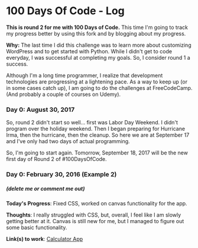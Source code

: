 # 100 Days Of Code - Log
**This is round 2 for me with 100 Days of Code.**  This time I'm going to track my progress better by using this fork and by blogging about my progress.

**Why:** The last time I did this challenge was to learn more about customizing WordPress and to get started with Python.  While I didn't get to code everyday, I was successful at completing my goals.  So, I consider round 1 a success.

Although I'm a long time programmer, I realize that development technologies are progressing at a lightening pace.  As a way to keep up (or in some cases catch up), I am going to do the challenges at FreeCodeCamp.  (And probably a couple of courses on Udemy).

### Day 0: August 30, 2017

So, round 2 didn't start so well... first was Labor Day Weekend.  I didn't program over the holiday weekend.  Then I began preparing for Hurricane Irma, then the hurricane, then the cleanup.  So here we are at September 17 and I've only had two days of actual programming.

So, I'm going to start again.  Tomorrow, September 18, 2017 will be the new first day of Round 2 of #100DaysOfCode.

### Day 0: February 30, 2016 (Example 2)
##### (delete me or comment me out)

**Today's Progress**: Fixed CSS, worked on canvas functionality for the app.

**Thoughts**: I really struggled with CSS, but, overall, I feel like I am slowly getting better at it. Canvas is still new for me, but I managed to figure out some basic functionality.

**Link(s) to work**: [Calculator App](http://www.example.com)

